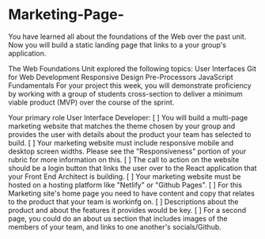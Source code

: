 # Marketing-Page-
You have learned all about the foundations of the Web over the past unit. 
Now you will build a static landing page that links to a your group's application.

The Web Foundations Unit explored the following topics:
User Interfaces
Git for Web Development
Responsive Design
Pre-Processors
JavaScript Fundamentals
For your project this week, you will demonstrate proficiency by working with a group of students cross-section to deliver a minimum viable product (MVP) over the course of the sprint.


Your primary role User Interface Developer:
[ ] You will build a multi-page marketing website that matches the theme chosen by your group and provides the user with details about the product your team has selected to build.
[ ] Your marketing website must include responsive mobile and desktop screen widths. Please see the "Responsiveness" portion of your rubric for more information on this.
[ ] The call to action on the website should be a login button that links the user over to the React application that your Front End Architect is building.
[ ] Your marketing website must be hosted on a hosting platform like "Netlify" or "Github Pages".
[ ] For this Marketing site's home page you need to have content and copy that relates to the product that your team is workinfg on.
[ ] Descriptions about the product and about the features it provides would be key.
[ ] For a second page, you could do an about us section that includes images of the members of your team, and links to one another's socials/Github.